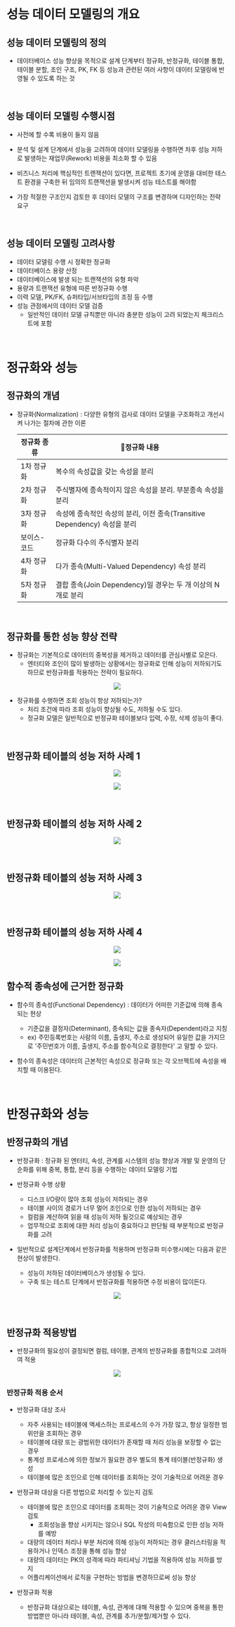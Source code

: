 # 성능 데이터 모델링의 개요
## 성능 데이터 모델링의 정의
- 데이터베이스 성능 향상을 목적으로 설계 단계부터 정규화, 반정규화, 테이블 통합, 테이블 분할, 조인 구조, PK, FK 등 성능과 관련된 여러 사항이 데이터 모델링에 반영될 수 있도록 하는 것

<br>

## 성능 데이터 모델링 수행시점
- 사전에 할 수록 비용이 들지 않음

- 분석 및 설계 단계에서 성능을 고려하여 데이터 모델링을 수행하면 차후 성능 저하로 발생하는 재업무(Rework) 비용을 최소화 할 수 있음

- 비즈니스 처리에 핵심적인 트랜잭션이 있다면, 프로젝트 초기에 운영을 대비한 테스트 환경을 구축한 뒤 임의의 트랜잭션을 발생시켜 성능 테스트를 해야함

- 가장 적절한 구조인지 검토한 후 데이터 모델의 구조를 변경하며 디자인하는 전략 요구

<br>

## 성능 데이터 모델링 고려사항
- 데이터 모델링 수행 시 정확한 정규화
- 데이터베이스 용량 산정
- 데이터베이스에 발생 되는 트랜잭션의 유형 파악
- 용량과 트랜잭션 유형에 따른 반정규화 수행
- 이력 모델, PK/FK, 슈퍼타입/서브타입의 조정 등 수행
- 성능 관점에서의 데이터 모델 검증
  - 일반적인 데이터 모델 규칙뿐만 아니라 충분한 성능이 고려 되었는지 체크리스트에 포함

<br>

# 정규화와 성능
## 정규화의 개념
- 정규화(Normalization) : 다양한 유형의 검사로 데이터 모델을 구조화하고 개선시켜 나가는 절차에 관한 이론

  |정규화 종류|정규화 내용|
  |--------|--------|
  |1차 정규화|복수의 속성값을 갖는 속성을 분리|
  |2차 정규화|주식별자에 종속적이지 않은 속성을 분리. 부분종속 속성을 분리|
  |3차 정규화|속성에 종속적인 속성의 분리, 이전 종속(Transitive Dependency) 속성을 분리|
  |보이스-코드|정규화	다수의 주식별자 분리|
  |4차 정규화|다가 종속(Multi-Valued Dependency) 속성 분리|
  |5차 정규화|결합 종속(Join Dependency)일 경우는 두 개 이상의 N개로 분리|

<br>

## 정규화를 통한 성능 향상 전략
- 정규화는 기본적으로 데이터의 중복성을 제거하고 데이터를 관심사별로 모은다.
  - 엔터티와 조인이 많이 발생하는 상황에서는 정규화로 인해 성능이 저하되기도 하므로 반정규화를 적용하는 전략이 필요하다.

<div align=center>

![](images/SQL_037.jpg)

</div>

- 정규화를 수행하면 조회 성능이 항상 저하되는가?
  - 처리 조건에 따라 조회 성능이 향상될 수도, 저하될 수도 있다.
  - 정규화 모델은 일반적으로 반정규화 테이블보다 입력, 수정, 삭제 성능이 좋다.

<br>

## 반정규화 테이블의 성능 저하 사례 1
<div align=center>

![](images/SQL_041.jpg)

![](images/SQL_042.jpg)

</div>

<br>

## 반정규화 테이블의 성능 저하 사례 2
<div align=center>

![](images/SQL_043.jpg)

</div>

<br>

## 반정규화 테이블의 성능 저하 사례 3
<div align=center>

![](images/SQL_038.jpg)

</div>

<br>

## 반정규화 테이블의 성능 저하 사례 4
<div align=center>

![](images/SQL_039.jpg)

![](images/SQL_040.jpg)

</div>

## 함수적 종속성에 근거한 정규화
- 함수의 종속성(Functional Dependency) : 데이터가 어떠한 기준값에 의해 종속되는 현상
  - 기준값을 결정자(Determinant), 종속되는 값을 종속자(Dependent)라고 지칭
  - ex) 주민등록번호는 사람의 이름, 출생지, 주소로 생성되어 유일한 값을 가지므로 '주민번호가 이름, 출생지, 주소를 함수적으로 결정한다' 고 말할 수 있다.

- 함수의 종속성은 데이터의 근본적인 속성으로 정규화 또는 각 오브젝트에 속성을 배치할 때 이용된다.

<br>

# 반정규화와 성능
## 반정규화의 개념
- 반정규화 : 정규화 된 엔터티, 속성, 관계를 시스템의 성능 향상과 개발 및 운영의 단순화를 위해 중복, 통합, 분리 등을 수행하는 데이터 모델링 기법

- 반정규화 수행 상황
  - 디스크 I/O량이 많아 조회 성능이 저하되는 경우
  - 테이블 사이의 경로가 너무 멀어 조인으로 인한 성능이 저하되는 경우
  - 컬럼을 계산하여 읽을 때 성능이 저하 될것으로 예상되는 경우
  - 업무적으로 조회에 대한 처리 성능이 중요하다고 판단될 때 부분적으로 반정규화를 고려

- 일반적으로 설계단계에서 반정규화를 적용하며 반정규화 미수행시에는 다음과 같은 현상이 발생한다.
  - 성능이 저하된 데이터베이스가 생성될 수 있다.
  - 구축 또는 테스트 단계에서 반정규화를 적용하면 수정 비용이 많이든다.

<div align=center>

![](images/SQL_044.jpg)

</div>

<br>

## 반정규화 적용방법
- 반정규화의 필요성이 결정되면 컬럼, 테이블, 관계의 반정규화를 종합적으로 고려하여 적용

<div align=center>

![](images/SQL_045.jpg)

</div>

### 반정규화 적용 순서
- 반정규화 대상 조사
  - 자주 사용되는 테이블에 액세스하는 프로세스의 수가 가장 많고, 항상 일정한 범위만을 조회하는 경우
  - 테이블에 대량 또는 광범위한 데이터가 존재할 때 처리 성능을 보장할 수 없는 경우
  - 통계성 프로세스에 의한 정보가 필요한 경우 별도의 통계 테이블(반정규화) 생성
  - 테이블에 많은 조인으로 인해 데이터를 조회하는 것이 기술적으로 어려운 경우

- 반정규화 대상을 다른 방법으로 처리할 수 있는지 검토
  - 테이블에 많은 조인으로 데이터를 조회하는 것이 기술적으로 어려운 경우 View 검토
    - 조회성능을 향상 시키지는 않으나 SQL 작성의 미숙함으로 인한 성능 저하를 예방
  - 대량의 데이터 처리나 부분 처리에 의해 성능이 저하되는 경우 클러스터링을 적용하거나 인덱스 조정을 통해 성능 향상
  - 대량의 데이터는 PK의 성격에 따라 파티셔닝 기법을 적용하여 성능 저하를 방지
  - 어플리케이션에서 로직을 구현하는 방법을 변경하므로써 성능 향상

- 반정규화 적용
  - 반정규화 대상으로는 테이블, 속성, 관계에 대해 적용할 수 있으며 중복을 통한 방법뿐만 아니라 테이블, 속성, 관계를 추가/분할/제거할 수 있다.
